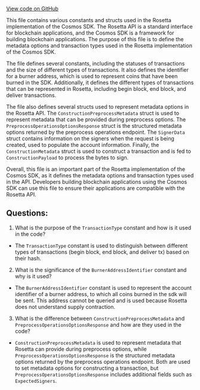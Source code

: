 [View code on GitHub](https://github.com/cosmos/cosmos-sdk/blob/main/tools/rosetta/types.go)

This file contains various constants and structs used in the Rosetta implementation of the Cosmos SDK. The Rosetta API is a standard interface for blockchain applications, and the Cosmos SDK is a framework for building blockchain applications. The purpose of this file is to define the metadata options and transaction types used in the Rosetta implementation of the Cosmos SDK.

The file defines several constants, including the statuses of transactions and the size of different types of transactions. It also defines the identifier for a burner address, which is used to represent coins that have been burned in the SDK. Additionally, it defines the different types of transactions that can be represented in Rosetta, including begin block, end block, and deliver transactions.

The file also defines several structs used to represent metadata options in the Rosetta API. The `ConstructionPreprocessMetadata` struct is used to represent metadata that can be provided during preprocess options. The `PreprocessOperationsOptionsResponse` struct is the structured metadata options returned by the preprocess operations endpoint. The `SignerData` struct contains information on the signers when the request is being created, used to populate the account information. Finally, the `ConstructionMetadata` struct is used to construct a transaction and is fed to `ConstructionPayload` to process the bytes to sign.

Overall, this file is an important part of the Rosetta implementation of the Cosmos SDK, as it defines the metadata options and transaction types used in the API. Developers building blockchain applications using the Cosmos SDK can use this file to ensure their applications are compatible with the Rosetta API.
## Questions: 
 1. What is the purpose of the `TransactionType` constant and how is it used in the code?
- The `TransactionType` constant is used to distinguish between different types of transactions (begin block, end block, and deliver tx) based on their hash.
2. What is the significance of the `BurnerAddressIdentifier` constant and why is it used?
- The `BurnerAddressIdentifier` constant is used to represent the account identifier of a burner address, to which all coins burned in the sdk will be sent. This address cannot be queried and is used because Rosetta does not understand supply contraction.
3. What is the difference between `ConstructionPreprocessMetadata` and `PreprocessOperationsOptionsResponse` and how are they used in the code?
- `ConstructionPreprocessMetadata` is used to represent metadata that Rosetta can provide during preprocess options, while `PreprocessOperationsOptionsResponse` is the structured metadata options returned by the preprocess operations endpoint. Both are used to set metadata options for constructing a transaction, but `PreprocessOperationsOptionsResponse` includes additional fields such as `ExpectedSigners`.